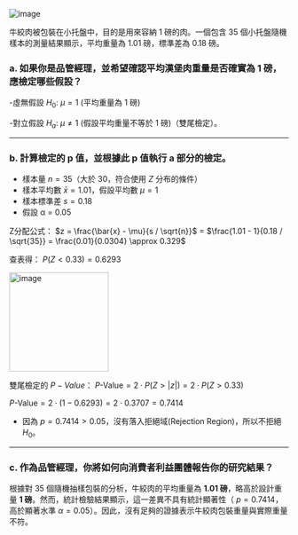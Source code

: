 ![image](https://github.com/user-attachments/assets/721356f2-dfd1-4520-b236-c6173577b377)

牛絞肉被包裝在小托盤中，目的是用來容納 1 磅的肉。一個包含 35 個小托盤隨機樣本的測量結果顯示，平均重量為 1.01 磅，標準差為 0.18 磅。

### a. 如果你是品管經理，並希望確認平均漢堡肉重量是否確實為 1 磅，應檢定哪些假設？

   -虛無假設 $H_0$: $\mu = 1$ (平均重量為 1 磅)

   -對立假設 $H_a$:  $\mu \neq 1$ (假設平均重量不等於 1 磅)（雙尾檢定）。
   
---

### b. 計算檢定的 p 值，並根據此 p 值執行 a 部分的檢定。

- 樣本量 $n = 35$（大於 30，符合使用 $Z$ 分布的條件）
- 樣本平均數 $\bar{x} = 1.01$，假設平均數 $\mu = 1$
- 樣本標準差 $s = 0.18$
- 假設 α = 0.05

Z分配公式： $z = \frac{\bar{x} - \mu}{s / \sqrt{n}}$
= $\frac{1.01 - 1}{0.18 / \sqrt{35}} = \frac{0.01}{0.0304} \approx 0.329$

查表得： $P(Z < 0.33) = 0.6293$

<img width="179" alt="image" src="https://github.com/user-attachments/assets/ef1211b4-5540-4d38-8b15-cc39a624362c">

雙尾檢定的 $P-Value$： $P\text{-Value} = 2 \cdot P(Z > |z|) = 2 \cdot P(Z > 0.33)$

$P\text{-Value} = 2 \cdot (1 - 0.6293) = 2 \cdot 0.3707 = 0.7414$

- 因為 $p = 0.7414 > 0.05$，沒有落入拒絕域(Rejection Region)，所以不拒絕 $H_0$。

---

### c. 作為品管經理，你將如何向消費者利益團體報告你的研究結果？

根據對 35 個隨機抽樣包裝的分析，牛絞肉的平均重量為 **1.01 磅**，略高於設計重量 **1 磅**。然而，統計檢驗結果顯示，這一差異不具有統計顯著性（ $p = 0.7414$，高於顯著水準 $\alpha = 0.05$）。因此，沒有足夠的證據表示牛絞肉包裝重量與實際重量不符。
